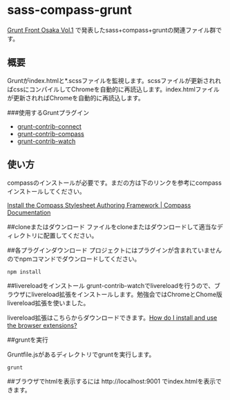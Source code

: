 sass-compass-grunt
=======

[Grunt Front Osaka Vol.1](http://connpass.com/event/5479/) で発表したsass+compass+gruntの関連ファイル群です。

概要
-----
Gruntがindex.htmlと*.scssファイルを監視します。scssファイルが更新されればcssにコンパイルしてChromeを自動的に再読込します。index.htmlファイルが更新されればChromeを自動的に再読込します。

###使用するGruntプラグイン
* [grunt-contrib-connect](https://www.npmjs.org/package/grunt-contrib-connect)* [grunt-contrib-compass](https://npmjs.org/package/grunt-contrib-compass)* [grunt-contrib-watch](https://npmjs.org/package/grunt-contrib-watch)


使い方
-----
compassのインストールが必要です。まだの方は下のリンクを参考にcompassインストールしてください。

[Install the Compass Stylesheet Authoring Framework | Compass Documentation](http://compass-style.org/install/)


##cloneまたはダウンロード
ファイルをcloneまたはダウンロードして適当なディレクトリに配置してください。

##各プラグインダウンロード
プロジェクトにはプラグインが含まれていませんのでnpmコマンドでダウンロードしてください。

```
npm install
```


##livereloadをインストール
grunt-contrib-watchでlivereloadを行うので、ブラウザにlivereload拡張をインストールします。勉強会ではChromeとChome版livereload拡張を使いました。

livereload拡張はこちらからダウンロードできます。[How do I install and use the browser extensions?](http://feedback.livereload.com/knowledgebase/articles/86242-how-do-i-install-and-use-the-browser-extensions-)


##gruntを実行

Gruntfile.jsがあるディレクトリでgruntを実行します。

```
grunt
```

##ブラウザでhtmlを表示するには
http://localhost:9001 でindex.htmlを表示できます。

